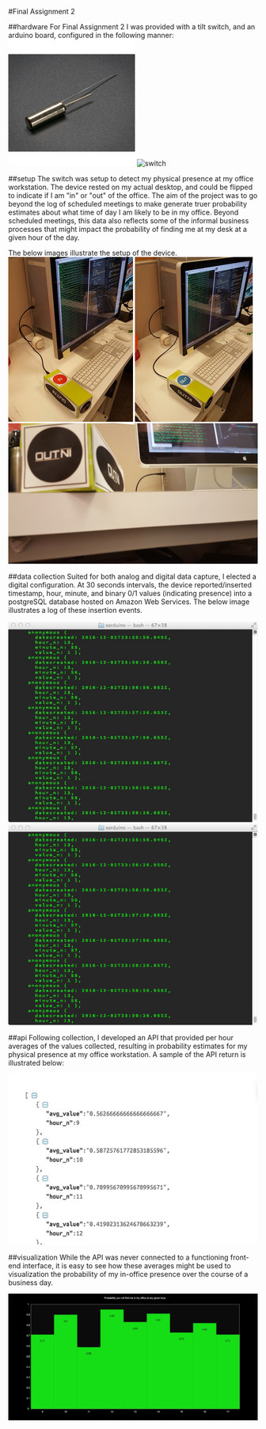 #Final Assignment 2

##hardware
For Final Assignment 2 I was provided with a tilt switch, and an arduino board, configured in the following manner:
![switch](images/01_tilt-switch.jpg)
![switch](https://static.bocoup.com/blog/tilt-sensor-breadboard.png)

##setup
The switch was setup to detect my physical presence at my office workstation. The device rested on my actual desktop, and could be flipped to indicate if I am "in" or "out" of the office. The aim of the project was to go beyond the log of scheduled meetings to make generate truer probability estimates about what time of day I am likely to be in my office. Beyond scheduled meetings, this data also reflects some of the informal business processes that might impact the probability of finding me at my desk at a given hour of the day. 

The below images illustrate the setup of the device.
![setup](images/02_setupA_2.jpg)
![setup](images/02_setupB_2.jpg)
![setup](images/02_setupC_2.jpg)

##data collection
Suited for both analog and digital data capture, I elected a digital configuration. At 30 seconds intervals, the device reported/inserted timestamp, hour, minute, and binary 0/1 values (indicating presence) into a postgreSQL database hosted on Amazon Web Services. The below image illustrates a log of these insertion events.

![insert](images/03_query.jpg)
![insert](images/03_queryB.tiff)

##api
Following collection, I developed an API that provided per hour averages of the values collected, resulting in probability estimates for my physical presence at my office workstation. A sample of the API return is illustrated below:

![insert](images/04_api.jpg)

##visualization
While the API was never connected to a functioning front-end interface, it is easy to see how these averages might be used to visualization the probability of my in-office presence over the course of a business day.

![vis](images/05_vis.jpg)

